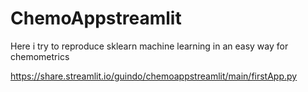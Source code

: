 # ChemoAppstreamlit

Here i try to reproduce sklearn machine learning in an easy way for chemometrics


https://share.streamlit.io/guindo/chemoappstreamlit/main/firstApp.py
